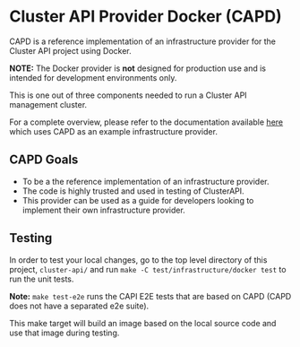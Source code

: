 # Cluster API Provider Docker (CAPD)

CAPD is a reference implementation of an infrastructure provider for the Cluster API project using Docker.

**NOTE:** The Docker provider is **not** designed for production use and is intended for development environments only.

This is one out of three components needed to run a Cluster API management cluster.

For a complete overview, please refer to the documentation available [here](https://github.com/kubernetes-sigs/cluster-api/tree/master/bootstrap/kubeadm#cluster-api-bootstrap-provider-kubeadm) which uses CAPD as an example infrastructure provider.

## CAPD Goals

* To be a the reference implementation of an infrastructure provider.
* The code is highly trusted and used in testing of ClusterAPI.
* This provider can be used as a guide for developers looking to implement their own infrastructure provider.

## Testing

In order to test your local changes, go to the top level directory of this project, `cluster-api/` and run
`make -C test/infrastructure/docker test` to run the unit tests. 

**Note:** `make test-e2e` runs the CAPI E2E tests that are based on CAPD (CAPD does not have a separated e2e suite).

This make target will build an image based on the local source code and use that image during testing.